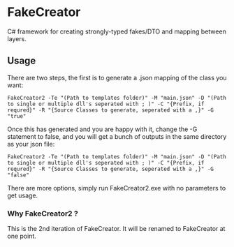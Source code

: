 # FakeCreator
C# framework for creating strongly-typed fakes/DTO and mapping between layers.

## Usage

There are two steps, the first is to generate a .json mapping of the class you want:

~~~~ 
FakeCreator2 -Te "(Path to templates folder)" -M "main.json" -D "(Path to single or multiple dll's seperated with ; )" -C "{Prefix, if requred}" -R "{Source Classes to generate, seperated with a ,}" -G "true"
~~~~

Once this has generated and you are happy with it, change the -G statement to false, and you will get a bunch of outputs in the same directory as your json file:

~~~~ 
FakeCreator2 -Te "(Path to templates folder)" -M "main.json" -D "(Path to single or multiple dll's seperated with ; )" -C "{Prefix, if requred}" -R "{Source Classes to generate, seperated with a ,}" -G "false"
~~~~

There are more options, simply run FakeCreator2.exe with no parameters to get usage.

### Why FakeCreator2 ?

This is the 2nd iteration of FakeCreator. It will be renamed to FakeCreator at one point.